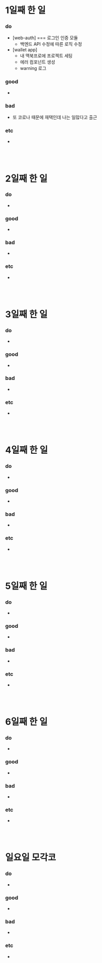 # 1일째 한 일 
### do
 - [web-auth] === 로그인 인증 모듈
   - 백엔드 API 수정에 따른 로직 수정
 - [wallet app]
 	- 내 맥북프로에 프로젝트 세팅
	- 에러 컴포넌트 생성 
	- warning 로그 

### good
- 

### bad
- 또 코로나 때문에 재택인데 나는 일많다고 출근

### etc
- 

<br /><br />

# 2일째 한 일 
### do
-

### good
-

### bad
-

### etc
-

<br /><br />

# 3일째 한 일 
### do
-

### good
-

### bad
-

### etc
-

<br /><br />

# 4일째 한 일 
### do
-

### good
-

### bad
-

### etc
- 

<br /><br />

# 5일째 한 일 
### do
-

### good
-

### bad
-

### etc
- 

<br /><br />

# 6일째 한 일 
### do
-

### good
-
 
### bad
-

### etc
-

<br /><br />

# 일요일 모각코
### do
-

### good
-

### bad
- 

### etc
-

<br /><br />

